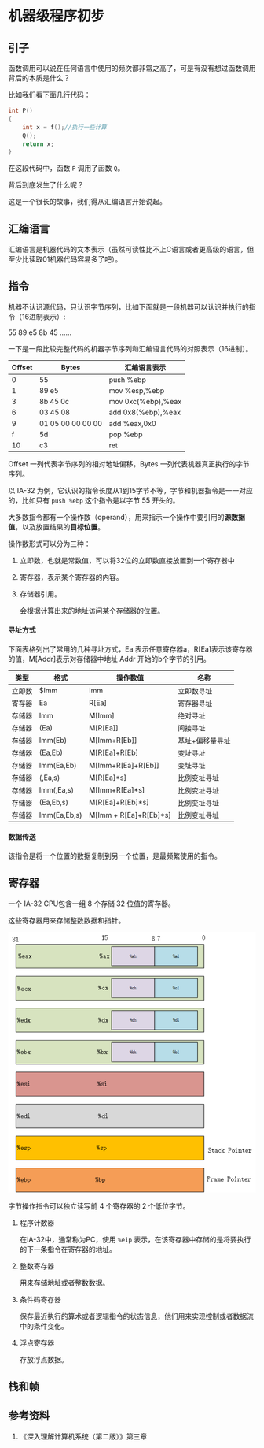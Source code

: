 # 机器级程序初步

## 引子

函数调用可以说在任何语言中使用的频次都非常之高了，可是有没有想过函数调用背后的本质是什么？

比如我们看下面几行代码：

```c
int P()
{
	int x = f();//执行一些计算
    Q();
    return x;
}
```

在这段代码中，函数 `P` 调用了函数 `Q`。

背后到底发生了什么呢？

这是一个很长的故事，我们得从汇编语言开始说起。

## 汇编语言

汇编语言是机器代码的文本表示（虽然可读性比不上C语言或者更高级的语言，但至少比读取01机器代码容易多了吧）。



## 指令

机器不认识源代码，只认识字节序列，比如下面就是一段机器可以认识并执行的指令（16进制表示）:

55 89 e5 8b 45 ......

一下是一段比较完整代码的机器字节序列和汇编语言代码的对照表示（16进制）。

| Offset | Bytes             | 汇编语言表示       |
| ------ | ----------------- | ------------------ |
| 0      | 55                | push %ebp          |
| 1      | 89 e5             | mov %esp,%ebp      |
| 3      | 8b 45 0c          | mov 0xc(%ebp),%eax |
| 6      | 03 45 08          | add 0x8(%ebp),%eax |
| 9      | 01 05 00 00 00 00 | add %eax,0x0       |
| f      | 5d                | pop %ebp           |
| 10     | c3                | ret                |

Offset 一列代表字节序列的相对地址偏移，Bytes 一列代表机器真正执行的字节序列。

以 IA-32 为例，它认识的指令长度从1到15字节不等，字节和机器指令是一一对应的，比如只有 `push %ebp` 这个指令是以字节 55 开头的。

大多数指令都有一个操作数（operand），用来指示一个操作中要引用的**源数据值**，以及放置结果的**目标位置**。

操作数形式可以分为三种：

1. 立即数，也就是常数值，可以将32位的立即数直接放置到一个寄存器中

2. 寄存器，表示某个寄存器的内容。

3. 存储器引用。

   会根据计算出来的地址访问某个存储器的位置。

#### 寻址方式

下面表格列出了常用的几种寻址方式，Ea 表示任意寄存器a，R[Ea]表示该寄存器的值，M[Addr]表示对存储器中地址 Addr 开始的b个字节的引用。

| 类型   | 格式         | 操作数值               | 名称            |
| ------ | ------------ | ---------------------- | --------------- |
| 立即数 | $Imm         | Imm                    | 立即数寻址      |
| 寄存器 | Ea           | R[Ea]                  | 寄存器寻址      |
| 存储器 | Imm          | M[Imm]                 | 绝对寻址        |
| 存储器 | (Ea)         | M[R[Ea]]               | 间接寻址        |
| 存储器 | Imm(Eb)      | M[Imm+R[Eb]]           | 基址+偏移量寻址 |
| 存储器 | (Ea,Eb)      | M[R[Ea]+R[Eb]          | 变址寻址        |
| 存储器 | Imm(Ea,Eb)   | M[Imm+R[Ea]+R[Eb]]     | 变址寻址        |
| 存储器 | (,Ea,s)      | M[R[Ea]*s]             | 比例变址寻址    |
| 存储器 | Imm(,Ea,s)   | M[Imm+R[Ea]*s]         | 比例变址寻址    |
| 存储器 | (Ea,Eb,s)    | M[R[Ea]+R[Eb]*s]       | 比例变址寻址    |
| 存储器 | Imm(Ea,Eb,s) | M[Imm + R[Ea]+R[Eb]*s] | 比例变址寻址    |

#### 数据传送

该指令是将一个位置的数据复制到另一个位置，是最频繁使用的指令。

## 寄存器

一个 IA-32 CPU包含一组 8 个存储 32 位值的寄存器。

这些寄存器用来存储整数数据和指针。

![寄存器](./register.png)

字节操作指令可以独立读写前 4 个寄存器的 2 个低位字节。



1. 程序计数器

   在IA-32中，通常称为PC，使用 `%eip` 表示，在该寄存器中存储的是将要执行的下一条指令在寄存器的地址。

2. 整数寄存器

   用来存储地址或者整数数据。

3. 条件码寄存器

   保存最近执行的算术或者逻辑指令的状态信息，他们用来实现控制或者数据流中的条件变化。

4. 浮点寄存器

   存放浮点数据。





## 栈和帧









## 参考资料

1. 《深入理解计算机系统（第二版）》第三章